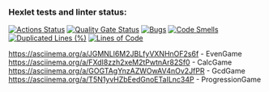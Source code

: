 
### Hexlet tests and linter status:
[![Actions Status](https://github.com/vvvilkha/java-project-61/actions/workflows/hexlet-check.yml/badge.svg)](https://github.com/vvvilkha/java-project-61/actions)
[![Quality Gate Status](https://sonarcloud.io/api/project_badges/measure?project=vvvilkha_java-project-61&metric=alert_status)](https://sonarcloud.io/summary/new_code?id=vvvilkha_java-project-61)
[![Bugs](https://sonarcloud.io/api/project_badges/measure?project=vvvilkha_java-project-61&metric=bugs)](https://sonarcloud.io/summary/new_code?id=vvvilkha_java-project-61)
[![Code Smells](https://sonarcloud.io/api/project_badges/measure?project=vvvilkha_java-project-61&metric=code_smells)](https://sonarcloud.io/summary/new_code?id=vvvilkha_java-project-61)
[![Duplicated Lines (%)](https://sonarcloud.io/api/project_badges/measure?project=vvvilkha_java-project-61&metric=duplicated_lines_density)](https://sonarcloud.io/summary/new_code?id=vvvilkha_java-project-61)
[![Lines of Code](https://sonarcloud.io/api/project_badges/measure?project=vvvilkha_java-project-61&metric=ncloc)](https://sonarcloud.io/summary/new_code?id=vvvilkha_java-project-61)

https://asciinema.org/a/JGMNLl6M2JBLfyVXNHnOF2s6f - EvenGame
https://asciinema.org/a/FXdI8zzh2xeM2tPwtnAr82Sf0 - CalcGame
https://asciinema.org/a/GOGTAgYnzAZWOwAV4nOv2JfPR - GcdGame
https://asciinema.org/a/T5N1yvHZbEedGnoETaILnc34P - ProgressionGame